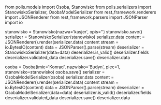 from polls.models import Osoba, Stanowisko
from polls.serializers import StanowiskoSerializer, OsobaModelSerializer
from rest_framework.renderers import JSONRenderer
from rest_framework.parsers import JSONParser
import io

stanowisko = Stanowisko(nazwa='kasjer', opis='')
stanowisko.save()
serializer = StanowiskoSerializer(stanowisko)
serializer.data
content = JSONRenderer().render(serializer.data)
content
stream = io.BytesIO(content)
data = JSONParser().parse(stream)
deserializer = StanowiskoSerializer(data=data)
deserializer.is_valid()
deserializer.fields
deserializer.validated_data
deserializer.save()
deserializer.data

osoba = Osoba(imie='Konrad', nazwisko='Budyn', plec=1, stanowisko=stanowisko)
osoba.save()
serializer = OsobaModelSerializer(osoba)
serializer.data
content = JSONRenderer().render(serializer.data)
content
stream = io.BytesIO(content)
data = JSONParser().parse(stream)
deserializer = OsobaModelSerializer(data=data)
deserializer.is_valid()
deserializer.fields
deserializer.validated_data
deserializer.save()
deserializer.data